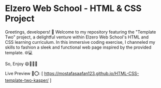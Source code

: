# Elzero Web School - HTML & CSS Project

Greetings, developers! 👋 Welcome to my repository featuring the "Template Two" project, a delightful venture within Elzero Web School's HTML and CSS learning curriculum. In this immersive coding exercise, I channeled my skills to fashion a sleek and functional web page inspired by the provided template. 🌐💻

So, Enjoy 😄🎉👩‍💻

Live Preview 🔗⭕: [ https://mostafasaafan123.github.io/HTML-CSS-template-two-kasper/ ]
